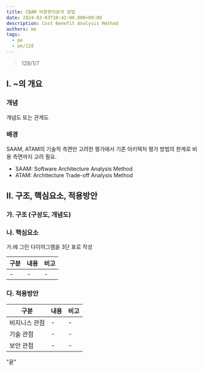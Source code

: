```yaml
---
title: CBAM 비용편익분석 방법
date: 2024-03-03T10:42:00.000+09:00
description: Cost Benefit Analysis Method
authors: me
tags:
  - pe
  - pe/128
---
```


> 128/1/7

## I. ~의 개요

### 개념

개념도 또는 관계도

### 배경

SAAM, ATAM의 기술적 측면만 고려한 평가에서 기존 아키텍처 평가 방법의 한계로 비용 측면까지 고려 필요.

- SAAM: Software Architecture Analysis Method
- ATAM: Architecture Trade-off Analysis Method

## II. 구조, 핵심요소, 적용방안

### 가. 구조 (구성도, 개념도)

### 나. 핵심요소

가.에 그린 다이어그램을 3단 표로 작성

| 구분 | 내용 | 비고 |
| ---- | ---- | ---- |
| -    | -    | -    |

### 다. 적용방안

| 구분          | 내용 | 비고 |
| ------------- | ---- | ---- |
| 비지니스 관점 | -    | -    |
| 기술 관점     | -    | -    |
| 보안 관점     | -    | -    |

"끝"

